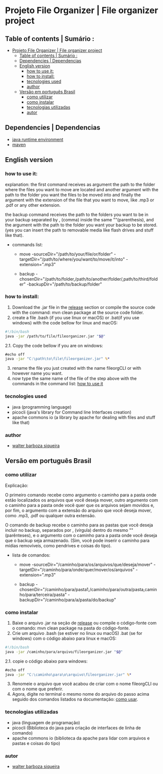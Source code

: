 # Projeto File Organizer | File organizer project

## Table of contents | Sumário :

- [Projeto File Organizer | File organizer project](#projeto-file-organizer--file-organizer-project)
  - [Table of contents | Sumário :](#table-of-contents--sumário-)
  - [Dependencies | Dependencias](#dependencies--dependencias)
  - [English version](#english-version)
    - [how to use it:](#how-to-use-it)
    - [how to install:](#how-to-install)
    - [tecnologies used](#tecnologies-used)
    - [author](#author)
  - [Versão em português Brasil](#versão-em-português-brasil)
    - [como utilizar](#como-utilizar)
    - [como instalar](#como-instalar)
    - [tecnologias utilizadas](#tecnologias-utilizadas)
    - [autor](#autor)

## Dependencies | Dependencias
- [java runtime environment](https://www.java.com/)
- [maven](https://maven.apache.org/download.cgi)

## English version
### how to use it:
explanation: the first command receives as argument the path to the folder where the files you want to move are located and another argument with the path to the folder you want the files to be moved into and finally the argument with the extension of the file that you want to move, like .mp3 or .pdf or any other extension.

the backup command receives the path to the folders you want to be in your backup separated by , (comma) inside the same ""(parenthesis), and the argument with the path to the folder you want your backup to be stored. (yes you can insert the path to removable media like flash drives and stuff like that).

- commands list:
    - move -sourceDir="/path/to/your/file/or/folder" -targetDir="/path/to/where/you/want/to/move/it/into" -extension=".mp3"
  
    - backup -chosenDir="/path/to/folder,/path/to/another/folder/,path/to/third/folder" -backupDir="/path/to/backup/folder"
  
### how to install:
1. Download the .jar file in the [release](https://github.com/WalterSiqueira/FileOrganizerCLI/releases/tag/v1.0) section or compile the source code with the command: mvn clean package at the source code folder.
2. create a file .bash (if you use linux or macOS) or .bat(if you use windows) with the code bellow for linux and macOS:

```bash
#!/bin/bash
java -jar /path/to/file/fileorganizer.jar "$@"
```
2.1. Copy the code bellow if you are on windows:
```bat
#echo off
java -jar "C:\path\to\file\fileorganizer.jar" %*
```
3. rename the file you just created with the name fileorgCLI or with however name you want.
4. now type the same name of the file of the step above with the commands in the command list: [how to use it](#how-to-use-it)

### tecnologies used
- java (programming language)
- picocli (java's library for Command line Interfaces creation)
- apache commons io (a library by apache for dealing with files and stuff like that)

### author
- [walter barboza siqueira](https://github.com/WalterSiqueira)


## Versão em português Brasil
### como utilizar


Explicação:

O primeiro comando recebe como argumento o caminho para a pasta onde estão localizados os arquivos que você deseja mover, outro argumento com o caminho para a pasta onde você quer que os arquivos sejam movidos e, por fim, o argumento com a extensão do arquivo que você deseja mover, como .mp3, .pdf ou qualquer outra extensão.

O comando de backup recebe o caminho para as pastas que você deseja incluir no backup, separados por , (vírgula) dentro do mesmo "" (parênteses), e o argumento com o caminho para a pasta onde você deseja que o backup seja armazenado. (Sim, você pode inserir o caminho para mídias removíveis, como pendrives e coisas do tipo).

- lista de comandos:
    - move -sourceDir="/caminho/para/os/arquivos/que/deseja/mover" -targetDir="/caminho/para/onde/quer/mover/os/arquivos" -extension=".mp3"
  
    - backup -chosenDir="/caminho/para/pasta1,/caminho/para/outra/pasta,caminho/para/terceira/pasta" -backupDir="/caminho/para/a/pasta/do/backup"
  
### como instalar
1. Baixe o arquivo .jar na seção de [release](https://github.com/WalterSiqueira/FileOrganizerCLI/releases/tag/v1.0) ou compile o código-fonte com o comando: mvn clean package na pasta do código-fonte.
2. Crie um arquivo .bash (se estiver no linux ou macOS) .bat (se for windows) com o código abaixo para linux e macOS:

```bash
#!/bin/bash
java -jar /caminho/para/arquivo/fileorganizer.jar "$@"
```

2.1. copie o código abaixo para windows:
```bat
#echo off
java -jar "C:\caminho\para\o\arquivo\fileorganizer.jar" %*
```
3. Renomeie o arquivo que você acabou de criar com o nome fileorgCLI ou com o nome que preferir.
4. Agora, digite no terminal o mesmo nome do arquivo do passo acima seguido dos comandos listados na documentação: [como usar](#como-utilizar).
  
### tecnologias utilizadas
- java (linguagem de programação)
- picocli (Biblioteca do java para criação de interfaces de linha de comando)
- apache commons io (biblioteca da apache para lidar com arquivos e pastas e coisas do tipo)

### autor
- [walter barboza siqueira](https://github.com/WalterSiqueira)
